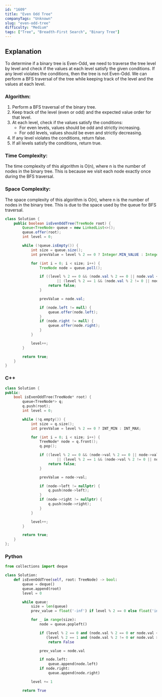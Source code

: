 ```yaml
---
id: "1609"
title: "Even Odd Tree"
companyTags: "Unknown"
slug: "even-odd-tree"
difficulty: "Medium"
tags: ["Tree", "Breadth-First Search", "Binary Tree"]
---
```


## Explanation
To determine if a binary tree is Even-Odd, we need to traverse the tree level by level and check if the values at each level satisfy the given conditions. If any level violates the conditions, then the tree is not Even-Odd. We can perform a BFS traversal of the tree while keeping track of the level and the values at each level.

### Algorithm:
1. Perform a BFS traversal of the binary tree.
2. Keep track of the level (even or odd) and the expected value order for that level.
3. At each level, check if the values satisfy the conditions:
   - For even levels, values should be odd and strictly increasing.
   - For odd levels, values should be even and strictly decreasing.
4. If any level violates the conditions, return false.
5. If all levels satisfy the conditions, return true.

### Time Complexity:
The time complexity of this algorithm is O(n), where n is the number of nodes in the binary tree. This is because we visit each node exactly once during the BFS traversal.

### Space Complexity:
The space complexity of this algorithm is O(n), where n is the number of nodes in the binary tree. This is due to the space used by the queue for BFS traversal.
```java
class Solution {
    public boolean isEvenOddTree(TreeNode root) {
        Queue<TreeNode> queue = new LinkedList<>();
        queue.offer(root);
        int level = 0;

        while (!queue.isEmpty()) {
            int size = queue.size();
            int prevValue = level % 2 == 0 ? Integer.MIN_VALUE : Integer.MAX_VALUE;

            for (int i = 0; i < size; i++) {
                TreeNode node = queue.poll();

                if ((level % 2 == 0 && (node.val % 2 == 0 || node.val <= prevValue))
                        || (level % 2 == 1 && (node.val % 2 != 0 || node.val >= prevValue))) {
                    return false;
                }

                prevValue = node.val;

                if (node.left != null) {
                    queue.offer(node.left);
                }
                if (node.right != null) {
                    queue.offer(node.right);
                }
            }

            level++;
        }

        return true;
    }
}
```

### C++
```cpp
class Solution {
public:
    bool isEvenOddTree(TreeNode* root) {
        queue<TreeNode*> q;
        q.push(root);
        int level = 0;

        while (!q.empty()) {
            int size = q.size();
            int prevValue = level % 2 == 0 ? INT_MIN : INT_MAX;

            for (int i = 0; i < size; i++) {
                TreeNode* node = q.front();
                q.pop();

                if ((level % 2 == 0 && (node->val % 2 == 0 || node->val <= prevValue))
                        || (level % 2 == 1 && (node->val % 2 != 0 || node->val >= prevValue))) {
                    return false;
                }

                prevValue = node->val;

                if (node->left != nullptr) {
                    q.push(node->left);
                }
                if (node->right != nullptr) {
                    q.push(node->right);
                }
            }

            level++;
        }

        return true;
    }
};
```

### Python
```python
from collections import deque

class Solution:
    def isEvenOddTree(self, root: TreeNode) -> bool:
        queue = deque()
        queue.append(root)
        level = 0

        while queue:
            size = len(queue)
            prev_value = float('-inf') if level % 2 == 0 else float('inf')

            for _ in range(size):
                node = queue.popleft()

                if (level % 2 == 0 and (node.val % 2 == 0 or node.val <= prev_value)) or \
                   (level % 2 == 1 and (node.val % 2 != 0 or node.val >= prev_value)):
                    return False

                prev_value = node.val

                if node.left:
                    queue.append(node.left)
                if node.right:
                    queue.append(node.right)

            level += 1

        return True
```